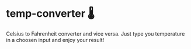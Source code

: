 # temp-converter 🌡️

Celsius to Fahrenheit converter and vice versa. Just type you temperature in a choosen input and enjoy your result!

